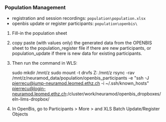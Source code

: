 ### Population Management
* registration and session recordings: `population\population.xlsx`
* openbis update or register participants: `population\openbis\`
1. Fill-in the population sheet
2. copy paste (with values only) the generated data from the OPENBIS sheet to the population_register file if there are new participants, or population_update if there is new data for existing participants.
3. Then run the command in WLS:

    sudo mkdir /mnt/z
    sudo mount -t drvfs Z: /mnt/z
    rsync -rav /mnt/z/neuramod_data/population/openbis_participants -e "ssh -J pierrecu@jump-neuramod.leomed.ethz.ch -i ~/.ssh/known_hosts" pierrecu@login-neuramod.leomed.ethz.ch:/cluster/work/neuramod/openbis_dropboxes/eln-lims-dropbox/
    
    
4. In OpenBis, go to Participants > More > and XLS Batch Update/Register Objects
